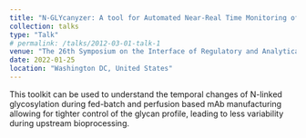 ```yaml
---
title: "N-GLYcanyzer: A tool for Automated Near-Real Time Monitoring of Biotherapeutic Glycosylation"
collection: talks
type: "Talk"
# permalink: /talks/2012-03-01-talk-1
venue: "The 26th Symposium on the Interface of Regulatory and Analytical Sciences for Biotechnology Health Products (WCBP)."
date: 2022-01-25
location: "Washington DC, United States"
---
```


This toolkit can be used to understand the temporal changes of N-linked glycosylation during fed-batch and perfusion based mAb manufacturing allowing for tighter control of the glycan profile, leading to less variability during upstream bioprocessing. 
